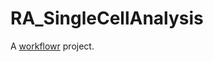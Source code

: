 # RA_SingleCellAnalysis

A [workflowr][] project.

[workflowr]: https://github.com/workflowr/workflowr
